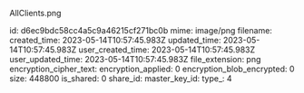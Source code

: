 AllClients.png

id: d6ec9bdc58cc4a5c9a46215cf271bc0b
mime: image/png
filename: 
created_time: 2023-05-14T10:57:45.983Z
updated_time: 2023-05-14T10:57:45.983Z
user_created_time: 2023-05-14T10:57:45.983Z
user_updated_time: 2023-05-14T10:57:45.983Z
file_extension: png
encryption_cipher_text: 
encryption_applied: 0
encryption_blob_encrypted: 0
size: 448800
is_shared: 0
share_id: 
master_key_id: 
type_: 4